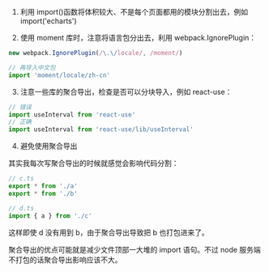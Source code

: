 1. 利用 import()函数将体积较大、不是每个页面都用的模块分割出去，例如 import('echarts')

2. 使用 moment 库时，注意将语言包分出去，利用 webpack.IgnorePlugin：

```js
new webpack.IgnorePlugin(/\.\/locale/, /moment/)

// 再导入中文包
import 'moment/locale/zh-cn'
```

3. 注意一些库的聚合导出，检查是否可以分块导入，例如 react-use：

```ts
// 错误
import useInterval from 'react-use'
// 正确
import useInterval from 'react-use/lib/useInterval'
```

4. 避免使用聚合导出

其实我每次写聚合导出的时候就感觉会影响代码分割：

```ts
// c.ts
export * from './a'
export * from './b'

// d.ts
import { a } from './c'
```

这样即使 d 没有用到 b，由于聚合导出导致把 b 也打包进来了。

聚合导出的优点可能就是减少文件顶部一大堆的 import 语句。不过 node 服务端不打包的话聚合导出影响应该不大。
